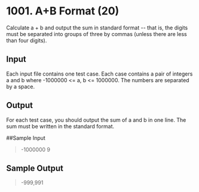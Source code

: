 # 1001. A+B Format (20)

Calculate a + b and output the sum in standard format -- that is, the digits must be separated into groups of three by commas (unless there are less than four digits).

## Input

Each input file contains one test case. Each case contains a pair of integers a and b where -1000000 <= a, b <= 1000000. The numbers are separated by a space.

## Output

For each test case, you should output the sum of a and b in one line. The sum must be written in the standard format.

##Sample Input

> -1000000 9

## Sample Output

> -999,991


